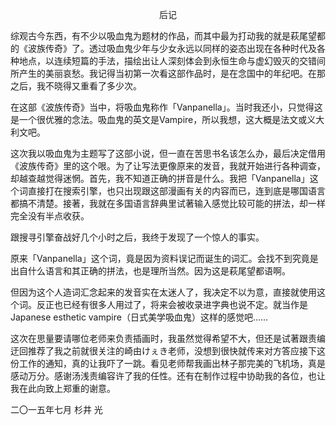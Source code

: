 <p align="center">后记</p>

综观古今东西，有不少以吸血鬼为题材的作品，而其中最为打动我的就是萩尾望都的《波族传奇》了。透过吸血鬼少年与少女永远以同样的姿态出现在各种时代及各种地点，以连续短篇的手法，描绘出让人深刻体会到永恒生命与虚幻毁灭的交错间所产生的美丽哀愁。我记得当初第一次看这部作品时，是在念国中的年纪吧。在那之后，我不晓得又重看了多少次。

在这部《波族传奇》当中，将吸血鬼称作「Vanpanella」。当时我还小，只觉得这是一个很优雅的念法。吸血鬼的英文是Vampire，所以我想，这大概是法文或义大利文吧。

这次我以吸血鬼为主题写了这部小说，但一直在苦思书名该怎么办，最后决定借用《波族传奇》里的这个哏。为了让写法更像原来的发音，我就开始进行各种调查，却越查越觉得迷惘。首先，我不知道正确的拼音是什么。我把「Vanpanella」这个词直接打在搜索引擎，也只出现跟这部漫画有关的内容而已，连到底是哪国语言都搞不清楚。接著，我就在多国语言辞典里试著输入感觉比较可能的拼法，却一样完全没有半点收获。

跟搜寻引擎奋战好几个小时之后，我终于发现了一个惊人的事实。

原来「Vanpanella」这个词，竟是因为资料误记而诞生的词汇。会找不到究竟是出自什么语言和其正确的拼法，也是理所当然。因为这是萩尾望都语啊。

但因为这个人造词汇念起来的发音实在太迷人了，我决定不以为意，直接就使用这个词。反正也已经有很多人用过了，将来会被收录进字典也说不定。就当作是Japanese esthetic vampire（日式美学吸血鬼）这样的感觉吧……

这次在思量要请哪位老师来负责插画时，我虽然觉得希望不大，但还是试著跟责编迂回推荐了我之前就很关注的崎由けぇき老师，没想到很快就传来对方答应接下这份工作的通知，真的让我吓了一跳。看见老师帮我画出林子那完美的飞机场，真是感动万分。感谢汤浅责编容许了我的任性。还有在制作过程中协助我的各位，也让我在此向致上郑重的谢意。

二〇一五年七月 杉井 光

